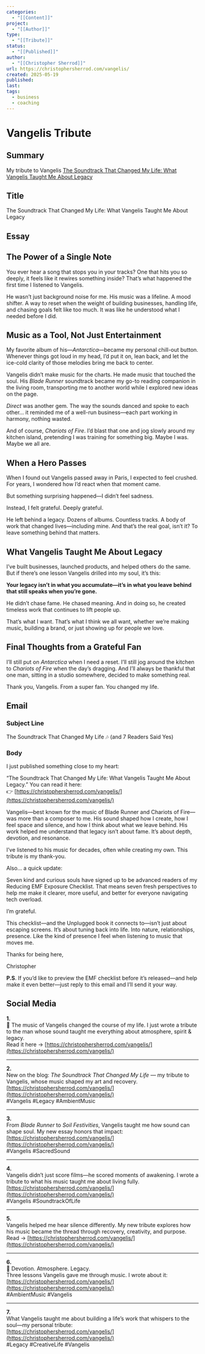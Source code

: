 ```yaml
---
categories:
  - "[[Content]]"
project:
  - "[[Author]]"
type:
  - "[[Tribute]]"
status:
  - "[[Published]]"
author:
  - "[[Christopher Sherrod]]"
url: https://christophersherrod.com/vangelis/
created: 2025-05-19
published:
last:
tags:
  - business
  - coaching
---
```


# Vangelis Tribute

## Summary
My tribute to Vangelis
[The Soundtrack That Changed My Life: What Vangelis Taught Me About Legacy](https://christophersherrod.com/vangelis/)
## Title
The Soundtrack That Changed My Life: What Vangelis Taught Me About Legacy

## Essay
## The Power of a Single Note

You ever hear a song that stops you in your tracks? One that hits you so deeply, it feels like it rewires something inside? That’s what happened the first time I listened to Vangelis.

He wasn’t just background noise for me. His music was a lifeline. A mood shifter. A way to reset when the weight of building businesses, handling life, and chasing goals felt like too much. It was like he understood what I needed before I did.

## Music as a Tool, Not Just Entertainment

My favorite album of his—_Antarctica_—became my personal chill-out button. Whenever things got loud in my head, I’d put it on, lean back, and let the ice-cold clarity of those melodies bring me back to center.

Vangelis didn’t make music for the charts. He made music that touched the soul. His _Blade Runner_ soundtrack became my go-to reading companion in the living room, transporting me to another world while I explored new ideas on the page.

_Direct_ was another gem. The way the sounds danced and spoke to each other… it reminded me of a well-run business—each part working in harmony, nothing wasted.

And of course, _Chariots of Fire_. I’d blast that one and jog slowly around my kitchen island, pretending I was training for something big. Maybe I was. Maybe we all are.

## When a Hero Passes

When I found out Vangelis passed away in Paris, I expected to feel crushed. For years, I wondered how I’d react when that moment came.

But something surprising happened—I didn’t feel sadness.

Instead, I felt grateful. Deeply grateful.

He left behind a legacy. Dozens of albums. Countless tracks. A body of work that changed lives—including mine. And that’s the real goal, isn’t it? To leave something behind that matters.

## What Vangelis Taught Me About Legacy

I’ve built businesses, launched products, and helped others do the same. But if there’s one lesson Vangelis drilled into my soul, it’s this:

**Your legacy isn’t in what you accumulate—it’s in what you leave behind that still speaks when you’re gone.**

He didn’t chase fame. He chased meaning. And in doing so, he created timeless work that continues to lift people up.

That’s what I want. That’s what I think we all want, whether we’re making music, building a brand, or just showing up for people we love.

## Final Thoughts from a Grateful Fan

I’ll still put on _Antarctica_ when I need a reset. I’ll still jog around the kitchen to _Chariots of Fire_ when the day’s dragging. And I’ll always be thankful that one man, sitting in a studio somewhere, decided to make something real.

Thank you, Vangelis. From a super fan. You changed my life.

## Email
### Subject Line
The Soundtrack That Changed My Life 🎶 (and 7 Readers Said Yes)
### Body
I just published something close to my heart:

“The Soundtrack That Changed My Life: What Vangelis Taught Me About Legacy.” You can read it here: 👉 [https://christophersherrod.com/vangelis/](https://christophersherrod.com/vangelis/)

Vangelis—best known for the music of Blade Runner and Chariots of Fire—was more than a composer to me. His sound shaped how I create, how I feel space and silence, and how I think about what we leave behind. His work helped me understand that legacy isn’t about fame. It’s about depth, devotion, and resonance.

I’ve listened to his music for decades, often while creating my own. This tribute is my thank-you.

Also… a quick update:

Seven kind and curious souls have signed up to be advanced readers of my Reducing EMF Exposure Checklist. That means seven fresh perspectives to help me make it clearer, more useful, and better for everyone navigating tech overload.

I’m grateful.

This checklist—and the Unplugged book it connects to—isn’t just about escaping screens. It’s about tuning back into life. Into nature, relationships, presence. Like the kind of presence I feel when listening to music that moves me.

Thanks for being here,

Christopher

**P.S**. If you’d like to preview the EMF checklist before it’s released—and help make it even better—just reply to this email and I’ll send it your way.
## Social Media
**1.**  
🎹 The music of Vangelis changed the course of my life. I just wrote a tribute to the man whose sound taught me everything about atmosphere, spirit & legacy.  
Read it here → [https://christophersherrod.com/vangelis/](https://christophersherrod.com/vangelis/)

---

**2.**  
New on the blog: _The Soundtrack That Changed My Life_ — my tribute to Vangelis, whose music shaped my art and recovery.  
[https://christophersherrod.com/vangelis/](https://christophersherrod.com/vangelis/)  
#Vangelis #Legacy #AmbientMusic

---

**3.**  
From _Blade Runner_ to _Soil Festivities_, Vangelis taught me how sound can shape soul. My new essay honors that impact:  
[https://christophersherrod.com/vangelis/](https://christophersherrod.com/vangelis/)  
#Vangelis #SacredSound

---

**4.**  
Vangelis didn’t just score films—he scored moments of awakening. I wrote a tribute to what his music taught me about living fully.  
[https://christophersherrod.com/vangelis/](https://christophersherrod.com/vangelis/)  
#Vangelis #SoundtrackOfLife

---

**5.**  
Vangelis helped me hear silence differently. My new tribute explores how his music became the thread through recovery, creativity, and purpose.  
Read → [https://christophersherrod.com/vangelis/](https://christophersherrod.com/vangelis/)

---

**6.**  
💫 Devotion. Atmosphere. Legacy.  
Three lessons Vangelis gave me through music. I wrote about it:  
[https://christophersherrod.com/vangelis/](https://christophersherrod.com/vangelis/)  
#AmbientMusic #Vangelis

---

**7.**  
What Vangelis taught me about building a life’s work that whispers to the soul—my personal tribute:  
[https://christophersherrod.com/vangelis/](https://christophersherrod.com/vangelis/)  
#Legacy #CreativeLife #Vangelis